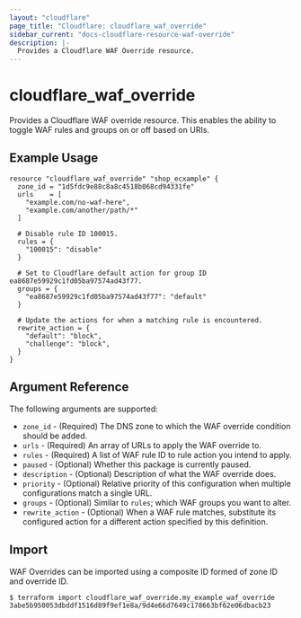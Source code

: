 ```yaml
---
layout: "cloudflare"
page_title: "Cloudflare: cloudflare_waf_override"
sidebar_current: "docs-cloudflare-resource-waf-override"
description: |-
  Provides a Cloudflare WAF Override resource.
---
```


# cloudflare_waf_override

Provides a Cloudflare WAF override resource. This enables the ability to toggle
WAF rules and groups on or off based on URIs.

## Example Usage

```hcl
resource "cloudflare_waf_override" "shop_ecxample" {
  zone_id = "1d5fdc9e88c8a8c4518b068cd94331fe"
  urls    = [
    "example.com/no-waf-here",
    "example.com/another/path/*"
  ]

  # Disable rule ID 100015.
  rules = {
    "100015": "disable"
  }

  # Set to Cloudflare default action for group ID ea8687e59929c1fd05ba97574ad43f77.
  groups = {
    "ea8687e59929c1fd05ba97574ad43f77": "default"
  }

  # Update the actions for when a matching rule is encountered.
  rewrite_action = {
    "default": "block",
    "challenge": "block",
  }
}
```

## Argument Reference

The following arguments are supported:

* `zone_id` - (Required) The DNS zone to which the WAF override condition should be added.
* `urls` - (Required) An array of URLs to apply the WAF override to.
* `rules` - (Required) A list of WAF rule ID to rule action you intend to apply.
* `paused` - (Optional) Whether this package is currently paused.
* `description` - (Optional) Description of what the WAF override does.
* `priority` - (Optional) Relative priority of this configuration when multiple configurations match a single URL.
* `groups` - (Optional) Similar to `rules`; which WAF groups you want to alter.
* `rewrite_action` - (Optional) When a WAF rule matches, substitute its configured action for a different action specified by this definition.

## Import

WAF Overrides can be imported using a composite ID formed of zone
ID and override ID.

```
$ terraform import cloudflare_waf_override.my_example_waf_override 3abe5b950053dbddf1516d89f9ef1e8a/9d4e66d7649c178663bf62e06dbacb23
```
